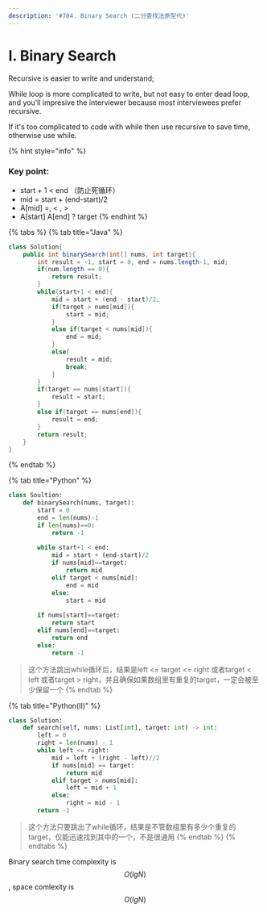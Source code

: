 ```yaml
---
description: '#704. Binary Search (二分查找法原型代)'
---
```


# I. Binary Search

Recursive is easier to write and understand;

While loop is more complicated to write, but not easy to enter dead loop, and you'll impresive the interviewer because most interviewees prefer recursive. 

If it's too complicated to code with while then use recursive to save time, otherwise use while.

{% hint style="info" %}
### Key point:

* start + 1 &lt; end   （防止死循环）
* mid = start + \(end-start\)/2
* A\[mid\] =, &lt; , &gt;
* A\[start\]  A\[end\]  ? target
{% endhint %}

{% tabs %}
{% tab title="Java" %}
```java
class Solution{
    public int binarySearch(int[] nums, int target){
        int result = -1, start = 0, end = nums.length-1, mid;
        if(num.length == 0){
            return result;
        }    
        while(start+1 < end){
            mid = start + (end - start)/2;
            if(target > nums[mid]){
                start = mid;
            }
            else if(target < nums[mid]){
                end = mid;
            }
            else{
                result = mid;
                break;
            }
        }
        if(target == nums[start]){
            result = start;
        }
        else if(target == nums[end]){
            result = end;
        }
        return result;
    }
}
```
{% endtab %}

{% tab title="Python" %}
```python
class Soultion:
    def binarySearch(nums, target):
        start = 0
        end = len(nums)-1
        if len(nums)==0:
            return -1
            
        while start+1 < end:
            mid = start + (end-start)/2
            if nums[mid]==target:
                return mid
            elif target < nums[mid]:
                end = mid
            else:
                start = mid
        
        if nums[start]==target:
            return start
        elif nums[end]==target:
            return end
        else:
            return -1
```

> 这个方法跳出while循环后，结果是left &lt;= target &lt;= right 或者target &lt; left 或者target &gt; right，并且确保如果数组里有重复的target，一定会被至少保留一个
{% endtab %}

{% tab title="Python\(II\)" %}
```python
class Solution:
    def search(self, nums: List[int], target: int) -> int:
        left = 0
        right = len(nums) - 1
        while left <= right:
            mid = left + (right - left)//2
            if nums[mid] == target:
                return mid
            elif target > nums[mid]:
                left = mid + 1
            else:
                right = mid - 1
        return -1
```

> 这个方法只要跳出了while循环，结果是不管数组里有多少个重复的target，仅能迅速找到其中的一个，不是很通用
{% endtab %}
{% endtabs %}

Binary search time complexity is $$O(lgN)$$ , space comlexity is $$O(lgN)$$ 

